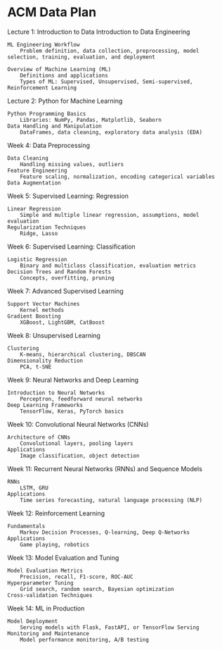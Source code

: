 # ACM Data Plan

Lecture 1: Introduction to Data
    Introduction to Data Engineering

    ML Engineering Workflow
        Problem definition, data collection, preprocessing, model selection, training, evaluation, and deployment

    Overview of Machine Learning (ML)
        Definitions and applications
        Types of ML: Supervised, Unsupervised, Semi-supervised, Reinforcement Learning

Lecture 2: Python for Machine Learning

    Python Programming Basics
        Libraries: NumPy, Pandas, Matplotlib, Seaborn
    Data Handling and Manipulation
        DataFrames, data cleaning, exploratory data analysis (EDA)

Week 4: Data Preprocessing

    Data Cleaning
        Handling missing values, outliers
    Feature Engineering
        Feature scaling, normalization, encoding categorical variables
    Data Augmentation

Week 5: Supervised Learning: Regression

    Linear Regression
        Simple and multiple linear regression, assumptions, model evaluation
    Regularization Techniques
        Ridge, Lasso

Week 6: Supervised Learning: Classification

    Logistic Regression
        Binary and multiclass classification, evaluation metrics
    Decision Trees and Random Forests
        Concepts, overfitting, pruning

Week 7: Advanced Supervised Learning

    Support Vector Machines
        Kernel methods
    Gradient Boosting
        XGBoost, LightGBM, CatBoost

Week 8: Unsupervised Learning

    Clustering
        K-means, hierarchical clustering, DBSCAN
    Dimensionality Reduction
        PCA, t-SNE

Week 9: Neural Networks and Deep Learning

    Introduction to Neural Networks
        Perceptron, feedforward neural networks
    Deep Learning Frameworks
        TensorFlow, Keras, PyTorch basics

Week 10: Convolutional Neural Networks (CNNs)

    Architecture of CNNs
        Convolutional layers, pooling layers
    Applications
        Image classification, object detection

Week 11: Recurrent Neural Networks (RNNs) and Sequence Models

    RNNs
        LSTM, GRU
    Applications
        Time series forecasting, natural language processing (NLP)

Week 12: Reinforcement Learning

    Fundamentals
        Markov Decision Processes, Q-learning, Deep Q-Networks
    Applications
        Game playing, robotics

Week 13: Model Evaluation and Tuning

    Model Evaluation Metrics
        Precision, recall, F1-score, ROC-AUC
    Hyperparameter Tuning
        Grid search, random search, Bayesian optimization
    Cross-validation Techniques

Week 14: ML in Production

    Model Deployment
        Serving models with Flask, FastAPI, or TensorFlow Serving
    Monitoring and Maintenance
        Model performance monitoring, A/B testing
